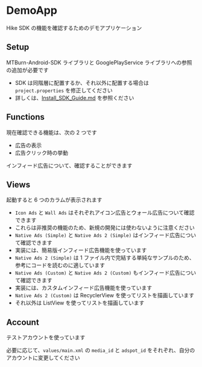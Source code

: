 # DemoApp

Hike SDK の機能を確認するためのデモアプリケーション

## Setup

MTBurn-Android-SDK ライブラリと GooglePlayService ライブラリへの参照の追加が必要です

- SDK は同階層に配置するか、それ以外に配置する場合は `project.properties` を修正してください
- 詳しくは、[Install_SDK_Guide.md](https://github.com/mtburn/MTBurn-Android-SDK-Install-Guide/blob/master/Install_SDK_Guide.md) を参照ください

## Functions

現在確認できる機能は、次の 2 つです

- 広告の表示
- 広告クリック時の挙動

インフィード広告について、確認することができます

## Views

起動すると 6 つのカラムが表示されます

- `Icon Ads` と `Wall Ads` はそれぞれアイコン広告とウォール広告について確認できます
 - これらは非推奨の機能のため、新規の開発には使わないように注意ください
- `Native Ads (Simple)` と `Native Ads 2 (Simple)` はインフィード広告について確認できます
 - 実装には、簡易版インフィード広告機能を使っています
 - `Native Ads 2 (Simple)` は 1 ファイル内で完結する単純なサンプルのため、参考にコードを読むのに適しています
- `Native Ads (Custom)` と `Native Ads 2 (Custom)` もインフィード広告について確認できます
 - 実装には、カスタムインフィード広告機能を使っています
- `Native Ads 2 (Custom)` は RecyclerView を使ってリストを描画しています
 - それ以外は ListView を使ってリストを描画しています

## Account

テストアカウントを使っています

必要に応じて、`values/main.xml` の `media_id` と `adspot_id` をそれぞれ、自分のアカウントに変更してください
